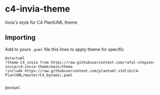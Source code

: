 # c4-invia-theme
Invia's style for C4 PlantUML theme

## Importing
Add to yours `.puml` file this lines to apply theme for specific 


```
@startuml
!theme C4_invia from https://raw.githubusercontent.com/rafal-stepien-invia/c4-invia-theme/main/theme
!include https://raw.githubusercontent.com/plantuml-stdlib/C4-PlantUML/master/C4_Dynamic.puml


@enduml

```

